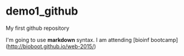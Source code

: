 # demo1_github
My first github repository


I'm going to use **markdown** syntax.
I am attending [bioinf bootcamp] (http://bioboot.github.io/web-2015/)
